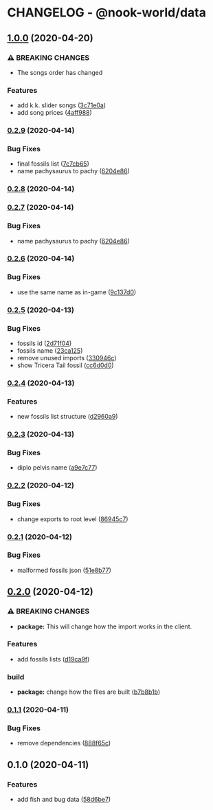 # CHANGELOG - @nook-world/data


## [1.0.0](https://github.com/nook-world/data/compare/v0.2.9...v1.0.0) (2020-04-20)


### ⚠ BREAKING CHANGES

* The songs order has changed

### Features

* add k.k. slider songs ([3c71e0a](https://github.com/nook-world/data/commit/3c71e0a12a5d3d76570526846149da5cf1b1641f))
* add song prices ([4aff988](https://github.com/nook-world/data/commit/4aff98812269a5348c286afbb19db8ed4436197c))

### [0.2.9](https://github.com/nook-world/data/compare/v0.2.6...v0.2.9) (2020-04-14)


### Bug Fixes

* final fossils list ([7c7cb65](https://github.com/nook-world/data/commit/7c7cb654615a4ed900d5c15bd233c32677cf1f1c))
* name pachysaurus to pachy ([6204e86](https://github.com/nook-world/data/commit/6204e86ef2cb655f6a6ab412cb993d6bf3ff3ca9))

### [0.2.8](https://github.com/nook-world/data/compare/v0.2.7...v0.2.8) (2020-04-14)

### [0.2.7](https://github.com/nook-world/data/compare/v0.2.6...v0.2.7) (2020-04-14)


### Bug Fixes

* name pachysaurus to pachy ([6204e86](https://github.com/nook-world/data/commit/6204e86ef2cb655f6a6ab412cb993d6bf3ff3ca9))

### [0.2.6](https://github.com/nook-world/data/compare/v0.2.5...v0.2.6) (2020-04-14)


### Bug Fixes

* use the same name as in-game ([9c137d0](https://github.com/nook-world/data/commit/9c137d030fed12f57a37cc3f784dc1a531c6d3ef))

### [0.2.5](https://github.com/nook-world/data/compare/v0.2.4...v0.2.5) (2020-04-13)


### Bug Fixes

* fossils id ([2d71f04](https://github.com/nook-world/data/commit/2d71f044ca4aa55bb63a75b6daa9fc0203f9db54))
* fossils name ([23ca125](https://github.com/nook-world/data/commit/23ca1259317bc8541a5fe87ba9323f07f5cae03a))
* remove unused imports ([330946c](https://github.com/nook-world/data/commit/330946c822a3b92d5ecba7707fe86ef5e955552a))
* show Tricera Tail fossil ([cc6d0d0](https://github.com/nook-world/data/commit/cc6d0d0edfc670cb0d8cffb97cecd65fa0af1a8b))

### [0.2.4](https://github.com/nook-world/data/compare/v0.2.3...v0.2.4) (2020-04-13)


### Features

* new fossils list structure ([d2960a9](https://github.com/nook-world/data/commit/d2960a96f414216e10329983e9caf172fe53abfa))

### [0.2.3](https://github.com/nook-world/data/compare/v0.2.2...v0.2.3) (2020-04-13)


### Bug Fixes

* diplo pelvis name ([a9e7c77](https://github.com/nook-world/data/commit/a9e7c7734427215b25a990429969b370c1196073))

### [0.2.2](https://github.com/nook-world/data/compare/v0.2.1...v0.2.2) (2020-04-12)


### Bug Fixes

* change exports to root level ([86945c7](https://github.com/nook-world/data/commit/86945c77a7ee11b8cadffc4b506e662745842c5e))

### [0.2.1](https://github.com/nook-world/data/compare/v0.2.0...v0.2.1) (2020-04-12)


### Bug Fixes

* malformed fossils json ([51e8b77](https://github.com/nook-world/data/commit/51e8b777918a4756fb2c3667006491eb800ef10b))

## [0.2.0](https://github.com/nook-world/data/compare/v0.1.1...v0.2.0) (2020-04-12)


### ⚠ BREAKING CHANGES

* **package:** This will change how the import works in the client.

### Features

* add fossils lists ([d19ca9f](https://github.com/nook-world/data/commit/d19ca9f2effc7c85cd2a004d572867b6fab244fe))


### build

* **package:** change how the files are built ([b7b8b1b](https://github.com/nook-world/data/commit/b7b8b1b31414f70c22171ebd613a3d32fe67ff5b))

### [0.1.1](https://github.com/nook-world/data/compare/v0.1.0...v0.1.1) (2020-04-11)


### Bug Fixes

* remove dependencies ([888f65c](https://github.com/nook-world/data/commit/888f65cc528e31cd8db8b9793ce49d30eb8d2407))

## 0.1.0 (2020-04-11)


### Features

* add fish and bug data ([58d6be7](https://github.com/nook-world/data/commit/58d6be7bd91f3d625210dbd6281a86e25b1dedc9))
